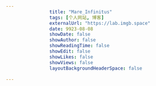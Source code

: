 ---
                title: "Mare_Infinitus"
                tags: [个人网站, 博客]
                externalUrl: "https://lab.imgb.space"
                date: 9923-08-08
                showDate: false
                showAuthor: false
                showReadingTime: false
                showEdit: false
                showLikes: false
                showViews: false
                layoutBackgroundHeaderSpace: false
                ---

